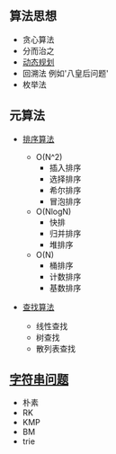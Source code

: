 ## 算法思想
- 贪心算法
- 分而治之
- [动态规划](./dynamic-programing.md)
- 回溯法  例如'八皇后问题'
- 枚举法

## 元算法
- [排序算法](./sorting_algorithm/ten-basic-sorting.md)
    - O(N^2)
        - 插入排序
        - 选择排序
        - 希尔排序
        - 冒泡排序
    - O(NlogN)
        - 快排
        - 归并排序
        - 堆排序
    - O(N)
        - 桶排序
        - 计数排序
        - 基数排序

- [查找算法](./search_algorithm/three-search.md)
    - 线性查找
    - 树查找
    - 散列表查找

## [字符串问题](./string_algorithm/five-string-matching.md)
- 朴素
- RK
- KMP
- BM
- trie
